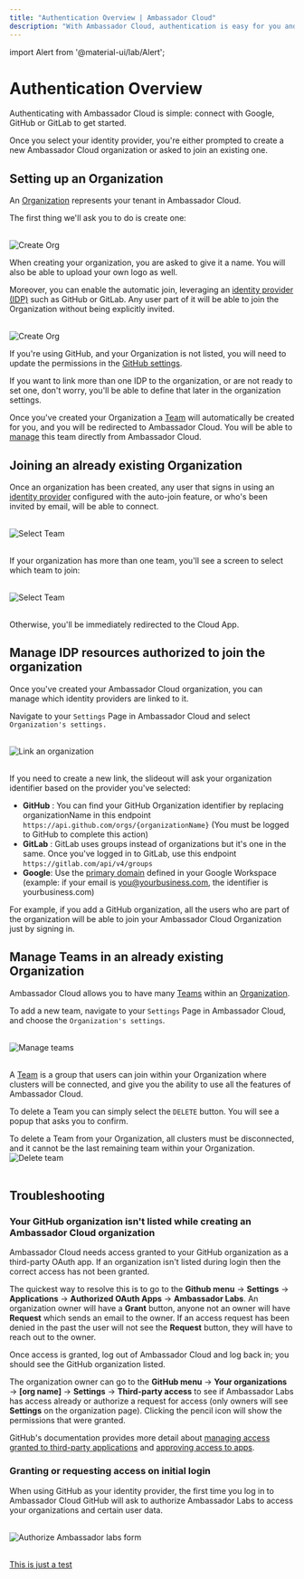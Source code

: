 ```yaml
---
title: "Authentication Overview | Ambassador Cloud"
description: "With Ambassador Cloud, authentication is easy for you and your organization. You can authenticate with Google, GitHub or GitLab account."
---
```

import Alert from '@material-ui/lab/Alert';


# Authentication Overview
Authenticating with Ambassador Cloud is simple: connect with Google, GitHub or GitLab to get started. 

Once you select your identity provider, you're either prompted to create a new Ambassador Cloud organization or asked to join an existing one.


## Setting up an Organization

An [Organization](/docs/cloud/latest/organization/#Organization) represents your tenant in Ambassador Cloud. 

The first thing we'll ask you to do is create one:

<br />
<p style="max-width:600px;margin:0 auto;">
  <img src="../images/authenticating-get-started.png" alt="Create Org"/>
</p>


When creating your organization, you are asked to give it a name. You will also be able to upload your own logo as well.

Moreover, you can enable the automatic join, leveraging an [identity provider (IDP)](/docs/cloud/latest/organization/#identity-providers) such as GitHub or GitLab. Any user part of it will be
able to join the Organization without being explicitly invited.

<br />
<p style="max-width:550px;margin:0 auto;">
  <img src="../images/authenticating-create-org.png" alt="Create Org"/>
</p>


If you're using GitHub, and your Organization is not listed, you will need to update the permissions in the [GitHub settings](#your-github-organization-isnt-listed-while-creating-an-ambassador-cloud-organization).


If you want to link more than one IDP to the organization, or are not ready to set one, don't worry, you'll be able to define that later in the organization settings.

Once you've created your Organization a [Team](/docs/cloud/latest/organization/#Team) will automatically be created for you, and you will be redirected to Ambassador Cloud. You will be able to [manage](#manage-teams-in-an-already-existing-organization) this team directly from Ambassador Cloud.

## Joining an already existing Organization

Once an organization has been created, any user that signs in using an [identity provider](/docs/cloud/latest/organization/#identity-providers) configured with the auto-join feature, or who's been invited by email, will be able to connect.

<br />
<p style="max-width:550px;margin:0 auto;">
  <img src="../images/authenticating-select-organization.png" alt="Select Team"/>
</p>
<br />

If your organization has more than one team, you'll see a screen to select which team to join:

<br />
<p style="max-width:540px;margin:0 auto;">
  <img src="../images/organization-select-team.png" alt="Select Team"/>
</p>
<br />

Otherwise, you'll be immediately redirected to the Cloud App.

## Manage IDP resources authorized to join the organization

Once you've created your Ambassador Cloud organization, you can manage which identity providers are linked to it.

Navigate to your `Settings` Page in Ambassador Cloud and select `Organization's settings.`

<br />
<p style="max-width:600px;margin:0 auto;">
  <img src="../images/authenticating-link-idp-org.png" alt="Link an organization"/>
</p>
<br />


If you need to create a new link, the slideout will ask your organization identifier based on the provider you've selected:
- **GitHub** : You can find your GitHub Organization identifier by replacing organizationName in this endpoint `https://api.github.com/orgs/{organizationName}` (You must be logged to GitHub to complete this action)
- **GitLab** : GitLab uses groups instead of organizations but it's one in the same. Once you've logged in to GitLab, use this endpoint `https://gitlab.com/api/v4/groups`
- **Google**: Use the [primary domain](https://support.google.com/a/answer/182080) defined in your Google Workspace (example: if your email is you@yourbusiness.com, the identifier is yourbusiness.com)

For example, if you add a GitHub organization, all the users who are part of the organization will be able to join your Ambassador Cloud Organization just by signing in.

## Manage Teams in an already existing Organization

Ambassador Cloud allows you to have many [Teams](/docs/cloud/latest/organization/#Team) within an [Organization](/docs/cloud/latest/organization/#Organization).

To add a new team, navigate to your `Settings` Page in Ambassador Cloud, and choose the `Organization's settings`.

<br />
<p style="max-width:600px;margin:0 auto;">
  <img src="../images/authentication-manage-teams.png" alt="Manage teams"/>
</p>
<br />


A [Team](/docs/cloud/latest/organization/#Team) is a group that users can join within your Organization where clusters will be connected, and give you the ability to use all the features of Ambassador Cloud. 

To delete a Team you can simply select the `DELETE` button. You will see a popup that asks you to confirm.

<Alert severity="info">
  To delete a Team from your Organization, all clusters must be disconnected, and it cannot be the last remaining team within your Organization.
</Alert>

<br />
<p style="max-width:600px;margin:0 auto;">
  <img src="../images/authentication-delete-team-popup.png" alt="Delete team"/>
</p>
<br />


## Troubleshooting

### Your GitHub organization isn't listed while creating an Ambassador Cloud organization

Ambassador Cloud needs access granted to your GitHub organization as a third-party OAuth app. If an organization isn't listed during login then the correct access has not been granted.

The quickest way to resolve this is to go to the **Github menu** → **Settings** → **Applications** → **Authorized OAuth Apps** → **Ambassador Labs**.  An organization owner will have a **Grant** button, anyone not an owner will have **Request** which sends an email to the owner.  If an access request has been denied in the past the user will not see the **Request** button, they will have to reach out to the owner.

Once access is granted, log out of Ambassador Cloud and log back in; you should see the GitHub organization listed.

The organization owner can go to the **GitHub menu** → **Your organizations** → **[org name]** → **Settings** → **Third-party access** to see if Ambassador Labs has access already or authorize a request for access (only owners will see **Settings** on the organization page).  Clicking the pencil icon will show the permissions that were granted.

GitHub's documentation provides more detail about [managing access granted to third-party applications](https://docs.github.com/en/github/authenticating-to-github/connecting-with-third-party-applications) and [approving access to apps](https://docs.github.com/en/github/setting-up-and-managing-organizations-and-teams/approving-oauth-apps-for-your-organization).

### Granting or requesting access on initial login

When using GitHub as your identity provider, the first time you log in to Ambassador Cloud GitHub will ask to authorize Ambassador Labs to access your organizations and certain user data.

<br />
<p style="max-width:600px;margin:0 auto;">
  <img src="../images/github-login-authorize.png" alt="Authorize Ambassador labs form"/>
</p>
<br />

[This is just a test](https://www.getambassador.io/)